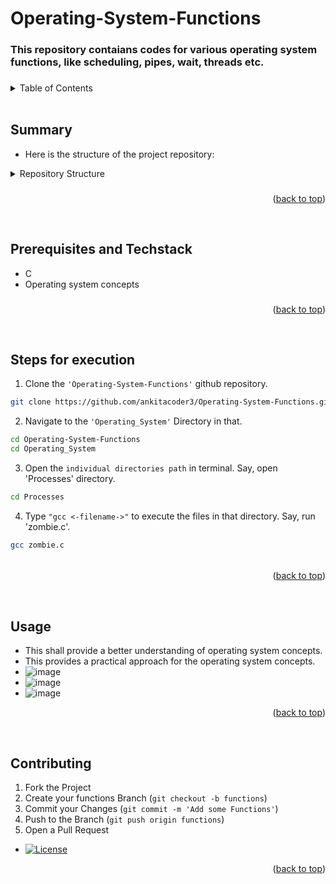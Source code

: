 <a name="readme-top"></a>

# Operating-System-Functions
###
### This repository contaians codes for various operating system functions, like scheduling, pipes, wait, threads etc.
<!---![image](https://github.com/ankitacoder3/Operating-System-Functions/assets/73939061/981eeb0c-651b-4ea4-9eb9-38753a07f740)-->

###
###

<details>
  <summary color= blue >Table of Contents</summary>
<li>Summary</li>
<li> Prerequisites and Techstack</li>
<li> Steps for execution</li>
<li> Usage</li>
<li>Contributing</li>
</details>
</br>


## Summary

* Here is the structure of the project repository:
<details>
<summary color=blue> Repository Structure </summary>
  
```plaintext
Operating-System-Functions/
├── Operating_System/   # Main Folder             
│   ├── Fork_Wait_Exec/
│   │   ├── example1.c
│   │   ├── example1a.c
│   │   ├── example2.c
│   │   ├── example3.c
│   │   └──example4.c      
│   ├── Pipes/
│   │   ├── demo_pipe.c
│   │   ├── fifo_read.c
│   │   ├── fifo_write.c
│   │   ├── msgq_read.c
│   │   ├── msgq_write.c
│   │   ├── shm_read.c
│   │   └── shm_write.c
│   ├── Processes/
│   │   ├── orphan.c
│   │   ├── welcome.c
│   │   └── zombie.c  
│   ├── Programming_Exercise/
│   │   ├── P1/
│   │   │   ├── p1_q3.c
│   │   │   └── sum.c
│   │   └── P2_P3_P4_P5/
│   │   │   ├── p2.c
│   │   │   ├── p3.c
│   │   │   ├── p4.c
│   │   │   └── p5.c
│   ├── Scheduling_codes/
│   │   ├── fcfs.c
│   │   ├── priority.c
│   │   ├── round_robin.c
│   │   ├── sjf.c
│   │   └── srtf.c
│   ├── Threads/
│   │   ├── demo_threads.c
│   │   └── demo_threads_tb.c  
│   └── LICENSE        
├── README.md           # Repository README
├── .gitignore          # Git ignore file
└── .gitattributes      # Git attributes file (e.g., for line endings)
```

</details>

<!--* Sample Screenshot:
*  ![image](https://github.com/ankitacoder3/Operating-System-Functions/assets/73939061/919b667b-327d-4541-b0f2-fae12144f992)-->

###
###

<p align="right">(<a href="#readme-top">back to top</a>)</p>
</br>

## Prerequisites and Techstack
* C
* Operating system concepts
###
###

<p align="right">(<a href="#readme-top">back to top</a>)</p>
</br>

## Steps for execution

 1. Clone the ``` 'Operating-System-Functions' ``` github repository.
  ```sh 
  git clone https://github.com/ankitacoder3/Operating-System-Functions.git 
  ```
 2. Navigate to the ``` 'Operating_System' ``` Directory in that.
  ```sh
  cd Operating-System-Functions
  cd Operating_System
  ```
  3. Open the ```individual directories path``` in terminal.  Say, open 'Processes' directory.
  ```sh
  cd Processes
  ```
  4. Type ``` "gcc <-filename->" ``` to execute the files in that directory. Say, run 'zombie.c'.
  ```sh
  gcc zombie.c
  ```
  ###
  ###### 
  ###
  ###

  <p align="right">(<a href="#readme-top">back to top</a>)</p>
</br>

## Usage
* This shall provide a better understanding of operating system concepts.
* This provides a practical approach for the operating system concepts.
* ![image](https://github.com/ankitacoder3/Operating-System-Functions/assets/73939061/a4e72d3b-aff0-4692-aa40-5203b9dbee6c)
* ![image](https://github.com/ankitacoder3/Operating-System-Functions/assets/73939061/5d5db933-40ce-46be-b70f-16ccb9526c02)
*  ![image](https://github.com/ankitacoder3/Operating-System-Functions/assets/73939061/919b667b-327d-4541-b0f2-fae12144f992)

  <p align="right">(<a href="#readme-top">back to top</a>)</p>
  </br>

## Contributing
1. Fork the Project
2. Create your functions Branch (`git checkout -b functions`)
4. Commit your Changes (`git commit -m 'Add some Functions'`)
5. Push to the Branch (`git push origin functions`)
6. Open a Pull Request

* [![License](https://img.shields.io/badge/License-MIT-blue.svg)](Operating_System/LICENSE)

<p align="right">(<a href="#readme-top">back to top</a>)</p>
